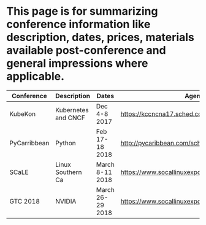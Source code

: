 # This page is for summarizing conference information like description, dates, prices, materials available post-conference and general impressions where applicable.

| Conference       | Description         | Dates              | Agenda                                            | Materials           |
| ---------------- | ------------------  | ------------------ | ------------------                                | ------------------  |   
| KubeKon          | Kubernetes and CNCF | Dec 4-8 2017       | https://kccncna17.sched.com/                      |                     |
| PyCarribbean     | Python              | Feb 17-18 2018     | http://pycaribbean.com/schedule.html              |                     |
| SCaLE            | Linux Southern Ca   | March 8-11 2018    | https://www.socallinuxexpo.org/scale/16x/schedule |                     |
| GTC 2018         | NVIDIA              | March 26-29 2018   | https://www.socallinuxexpo.org/scale/16x/schedule |                     |
